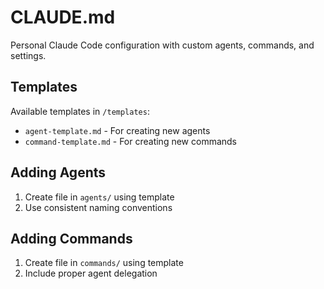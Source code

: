 # CLAUDE.md

Personal Claude Code configuration with custom agents, commands, and settings.

## Templates

Available templates in `/templates`:

- `agent-template.md` - For creating new agents
- `command-template.md` - For creating new commands

## Adding Agents

1. Create file in `agents/` using template
2. Use consistent naming conventions

## Adding Commands

1. Create file in `commands/` using template
2. Include proper agent delegation
